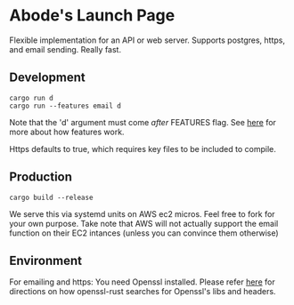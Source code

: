 # Abode's Launch Page
Flexible implementation for an API or web server. Supports postgres, https, and email sending. Really fast. 

## Development
```
cargo run d
cargo run --features email d
```
Note that the 'd' argument must come _after_ FEATURES flag. See [here](https://doc.rust-lang.org/cargo/reference/features.html#command-line-feature-options) for more about how features work. 

Https defaults to true, which requires key files to be included to compile.

## Production
```
cargo build --release
```
We serve this via systemd units on AWS ec2 micros. Feel free to fork for your own purpose. 
Take note that AWS will not actually support the email function on their EC2 intances (unless you can convince them otherwise)

## Environment

For emailing and https: You need Openssl installed. Please refer [here](https://docs.rs/openssl/0.10.37/openssl/#automatic) for directions on how openssl-rust searches for Openssl's libs and headers.
